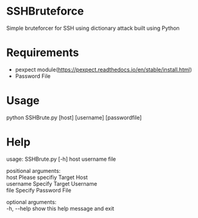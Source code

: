 # SSHBruteforce  
Simple bruteforcer for SSH using dictionary attack built using Python  

# Requirements  
- pexpect module(https://pexpect.readthedocs.io/en/stable/install.html)
- Password File  

# Usage  
python SSHBrute.py [host] [username] [passwordfile]

# Help  
usage: SSHBrute.py [-h] host username file  

positional arguments:   
host        Please specifiy Target Host  
    username    Specify Target Username  
    file        Specify Password File  

optional arguments:  
      -h, --help  show this help message and exit  




